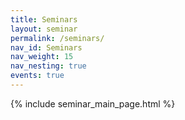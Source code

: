 ```yaml
---
title: Seminars
layout: seminar
permalink: /seminars/
nav_id: Seminars
nav_weight: 15
nav_nesting: true
events: true
---
```


<!-- do not change! should be identical to /calendar/ -->

{% include seminar_main_page.html %}
